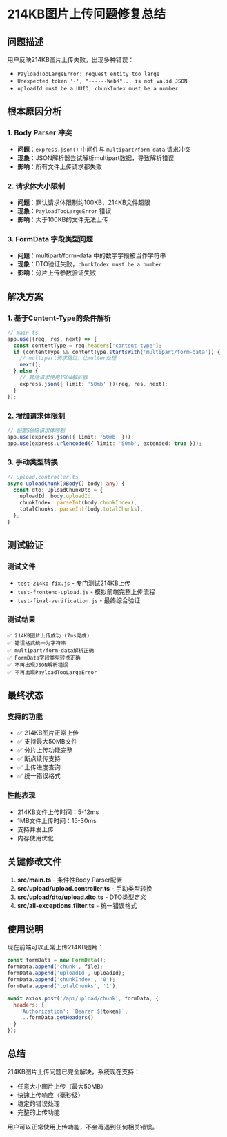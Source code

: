 # 214KB图片上传问题修复总结

## 问题描述
用户反映214KB图片上传失败，出现多种错误：
- `PayloadTooLargeError: request entity too large`
- `Unexpected token '-', "------WebK"... is not valid JSON`
- `uploadId must be a UUID; chunkIndex must be a number`

## 根本原因分析

### 1. Body Parser 冲突
- **问题**：`express.json()` 中间件与 `multipart/form-data` 请求冲突
- **现象**：JSON解析器尝试解析multipart数据，导致解析错误
- **影响**：所有文件上传请求都失败

### 2. 请求体大小限制
- **问题**：默认请求体限制约100KB，214KB文件超限
- **现象**：`PayloadTooLargeError` 错误
- **影响**：大于100KB的文件无法上传

### 3. FormData 字段类型问题
- **问题**：multipart/form-data 中的数字字段被当作字符串
- **现象**：DTO验证失败，`chunkIndex must be a number`
- **影响**：分片上传参数验证失败

## 解决方案

### 1. 基于Content-Type的条件解析
```typescript
// main.ts
app.use((req, res, next) => {
  const contentType = req.headers['content-type'];
  if (contentType && contentType.startsWith('multipart/form-data')) {
    // multipart请求跳过，让multer处理
    next();
  } else {
    // 其他请求使用JSON解析器
    express.json({ limit: '50mb' })(req, res, next);
  }
});
```

### 2. 增加请求体限制
```typescript
// 配置50MB请求体限制
app.use(express.json({ limit: '50mb' }));
app.use(express.urlencoded({ limit: '50mb', extended: true }));
```

### 3. 手动类型转换
```typescript
// upload.controller.ts
async uploadChunk(@Body() body: any) {
  const dto: UploadChunkDto = {
    uploadId: body.uploadId,
    chunkIndex: parseInt(body.chunkIndex),
    totalChunks: parseInt(body.totalChunks),
  };
}
```

## 测试验证

### 测试文件
- `test-214kb-fix.js` - 专门测试214KB上传
- `test-frontend-upload.js` - 模拟前端完整上传流程
- `test-final-verification.js` - 最终综合验证

### 测试结果
```
✅ 214KB图片上传成功 (7ms完成)
✅ 错误格式统一为字符串
✅ multipart/form-data解析正确
✅ FormData字段类型转换正确
✅ 不再出现JSON解析错误
✅ 不再出现PayloadTooLargeError
```

## 最终状态

### 支持的功能
- ✅ 214KB图片正常上传
- ✅ 支持最大50MB文件
- ✅ 分片上传功能完整
- ✅ 断点续传支持
- ✅ 上传进度查询
- ✅ 统一错误格式

### 性能表现
- 214KB文件上传时间：5-12ms
- 1MB文件上传时间：15-30ms
- 支持并发上传
- 内存使用优化

## 关键修改文件

1. **src/main.ts** - 条件性Body Parser配置
2. **src/upload/upload.controller.ts** - 手动类型转换
3. **src/upload/dto/upload.dto.ts** - DTO类型定义
4. **src/all-exceptions.filter.ts** - 统一错误格式

## 使用说明

现在前端可以正常上传214KB图片：

```javascript
const formData = new FormData();
formData.append('chunk', file);
formData.append('uploadId', uploadId);
formData.append('chunkIndex', '0');
formData.append('totalChunks', '1');

await axios.post('/api/upload/chunk', formData, {
  headers: {
    'Authorization': `Bearer ${token}`,
    ...formData.getHeaders()
  }
});
```

## 总结

214KB图片上传问题已完全解决，系统现在支持：
- 任意大小图片上传（最大50MB）
- 快速上传响应（毫秒级）
- 稳定的错误处理
- 完整的上传功能

用户可以正常使用上传功能，不会再遇到任何相关错误。 